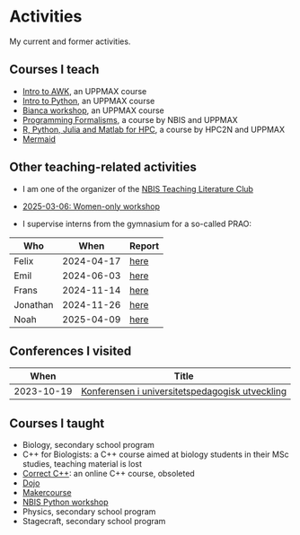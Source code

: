 # Activities

My current and former activities.

## Courses I teach

- [Intro to AWK](https://github.com/UPPMAX/awk_course), an UPPMAX course
- [Intro to Python](https://github.com/UPPMAX/uppmax_intro_python), an UPPMAX course
- [Bianca workshop](https://github.com/UPPMAX/bianca_workshops/), an UPPMAX course
- [Programming Formalisms](https://github.com/UPPMAX/programming_formalisms),
  a course by NBIS and UPPMAX
- [R, Python, Julia and Matlab for HPC](https://github.com/UPPMAX/R-python-julia-matlab-HPC),
  a course by HPC2N and UPPMAX
- [Mermaid](https://github.com/richelbilderbeek/lesson_mermaid)

## Other teaching-related activities

- I am one of the organizer of the
  [NBIS Teaching Literature Club](https://nbisweden.github.io/teaching_literature_club/)
- [2025-03-06: Women-only workshop](https://github.com/richelbilderbeek/workshop_20250306)

- I supervise interns from the gymnasium for a so-called PRAO:

Who     |When      |Report
--------|----------|-----------------------------------------------------------------
Felix   |2024-04-17|[here](https://github.com/richelbilderbeek/prao_felix_20240417)
Emil    |2024-06-03|[here](https://github.com/richelbilderbeek/prao_emil_20240603)
Frans   |2024-11-14|[here](https://github.com/richelbilderbeek/prao_frans_20241114)
Jonathan|2024-11-26|[here](https://github.com/richelbilderbeek/prao_jonatan_20241126)
Noah    |2025-04-09|[here](https://github.com/richelbilderbeek/prao_noah_20250409)

## Conferences I visited

When      |Title
----------|---------------------------------------------------------------------
2023-10-19|[Konferensen i universitetspedagogisk utveckling](20231019_konferensen_i_universitetspedagogisk_utveckling.pdf)

## Courses I taught

- Biology, secondary school program
- C++ for Biologists: a C++ course aimed at biology students in their MSc studies, teaching material is lost
- [Correct C++](https://github.com/richelbilderbeek/correct_cpp): an online C++ course, obsoleted
- [Dojo](https://github.com/djog/dojo.git)
- [Makercourse](https://github.com/DIYbioGroningen/Makercourse.git)
- [NBIS Python workshop](https://github.com/NBISweden/workshop-python)
- Physics, secondary school program
- Stagecraft, secondary school program
